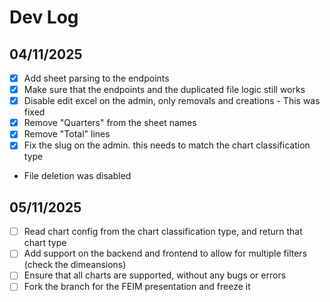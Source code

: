 # Dev Log

## 04/11/2025

- [x] Add sheet parsing to the endpoints
- [x] Make sure that the endpoints and the duplicated file logic still works
- [x] Disable edit excel on the admin, only removals and creations - This was fixed
- [x] Remove "Quarters" from the sheet names
- [x] Remove "Total" lines
- [x] Fix the slug on the admin. this needs to match the chart classification type

- File deletion was disabled

## 05/11/2025

- [ ] Read chart config from the chart classification type, and return that chart type
- [ ] Add support on the backend and frontend to allow for multiple filters (check the dimeansions)
- [ ] Ensure that all charts are supported, without any bugs or errors
- [ ] Fork the branch for the FEIM presentation and freeze it
